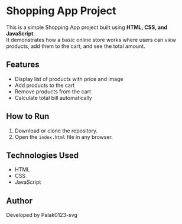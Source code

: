 # Shopping App Project  

This is a simple Shopping App project built using **HTML, CSS, and JavaScript**.  
It demonstrates how a basic online store works where users can view products, add them to the cart, and see the total amount.  

## Features
- Display list of products with price and image  
- Add products to the cart  
- Remove products from the cart  
- Calculate total bill automatically  

## How to Run
1. Download or clone the repository.  
2. Open the `index.html` file in any browser.  

## Technologies Used
- HTML  
- CSS  
- JavaScript  

## Author
Developed by Palak0123-svg
